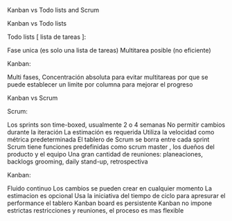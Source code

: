 Kanban vs Todo lists and Scrum

Kanban vs Todo lists

Todo lists [ lista de tareas ]:

Fase unica (es solo una lista de tareas)
Multitarea posible (no eficiente)

Kanban:

Multi fases, 
Concentración absoluta para evitar multitareas por que se puede establecer un limite por columna para mejorar el progreso


Kanban vs Scrum

Scrum:

Los sprints son time-boxed, usualmente 2 o 4 semanas
No permitir cambios durante la iteración
La estimación es requerida
Utiliza la velocidad como métrica predeterminada
El tablero de Scrum se borra entre cada sprint
Scrum tiene funciones predefinidas como scrum master , los dueños del producto y el equipo
Una gran cantidad de reuniones: planeaciones, backlogs grooming, daily stand-up, retrospectiva

Kanban:

Fluido continuo
Los cambios se pueden crear en cualquier momento
La estimacion es opcional
Usa la iniciativa del tiempo de ciclo para apresurar el performance
el tablero Kanban board es persistente
Kanban no impone estrictas restricciones y reuniones, el proceso es mas flexible
